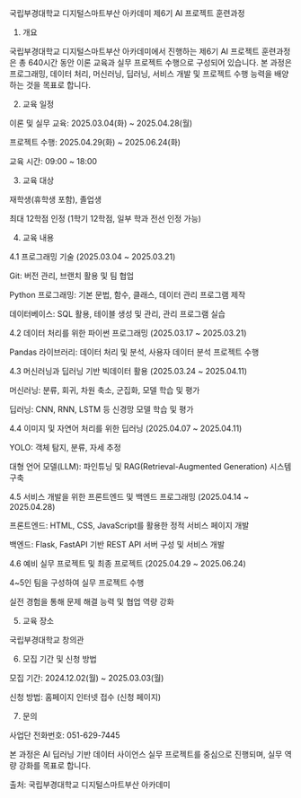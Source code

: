 국립부경대학교 디지털스마트부산 아카데미 제6기 AI 프로젝트 훈련과정

1. 개요

국립부경대학교 디지털스마트부산 아카데미에서 진행하는 제6기 AI 프로젝트 훈련과정은 총 640시간 동안 이론 교육과 실무 프로젝트 수행으로 구성되어 있습니다. 본 과정은 프로그래밍, 데이터 처리, 머신러닝, 딥러닝, 서비스 개발 및 프로젝트 수행 능력을 배양하는 것을 목표로 합니다.

2. 교육 일정

이론 및 실무 교육: 2025.03.04(화) ~ 2025.04.28(월)

프로젝트 수행: 2025.04.29(화) ~ 2025.06.24(화)

교육 시간: 09:00 ~ 18:00

3. 교육 대상

재학생(휴학생 포함), 졸업생

최대 12학점 인정 (1학기 12학점, 일부 학과 전선 인정 가능)

4. 교육 내용

4.1 프로그래밍 기술 (2025.03.04 ~ 2025.03.21)

Git: 버전 관리, 브랜치 활용 및 팀 협업

Python 프로그래밍: 기본 문법, 함수, 클래스, 데이터 관리 프로그램 제작

데이터베이스: SQL 활용, 테이블 생성 및 관리, 관리 프로그램 실습

4.2 데이터 처리를 위한 파이썬 프로그래밍 (2025.03.17 ~ 2025.03.21)

Pandas 라이브러리: 데이터 처리 및 분석, 사용자 데이터 분석 프로젝트 수행

4.3 머신러닝과 딥러닝 기반 빅데이터 활용 (2025.03.24 ~ 2025.04.11)

머신러닝: 분류, 회귀, 차원 축소, 군집화, 모델 학습 및 평가

딥러닝: CNN, RNN, LSTM 등 신경망 모델 학습 및 평가

4.4 이미지 및 자연어 처리를 위한 딥러닝 (2025.04.07 ~ 2025.04.11)

YOLO: 객체 탐지, 분류, 자세 추정

대형 언어 모델(LLM): 파인튜닝 및 RAG(Retrieval-Augmented Generation) 시스템 구축

4.5 서비스 개발을 위한 프론트엔드 및 백엔드 프로그래밍 (2025.04.14 ~ 2025.04.28)

프론트엔드: HTML, CSS, JavaScript를 활용한 정적 서비스 페이지 개발

백엔드: Flask, FastAPI 기반 REST API 서버 구성 및 서비스 개발

4.6 예비 실무 프로젝트 및 최종 프로젝트 (2025.04.29 ~ 2025.06.24)

4~5인 팀을 구성하여 실무 프로젝트 수행

실전 경험을 통해 문제 해결 능력 및 협업 역량 강화

5. 교육 장소

국립부경대학교 창의관

6. 모집 기간 및 신청 방법

모집 기간: 2024.12.02(월) ~ 2025.03.03(월)

신청 방법: 홈페이지 인터넷 접수 (신청 페이지)

7. 문의

사업단 전화번호: 051-629-7445

본 과정은 AI 딥러닝 기반 데이터 사이언스 실무 프로젝트를 중심으로 진행되며, 실무 역량 강화를 목표로 합니다.

출처: 국립부경대학교 디지털스마트부산 아카데미